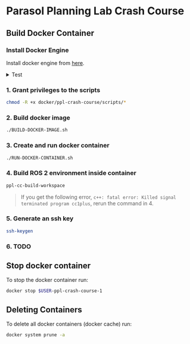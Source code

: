 # Parasol Planning Lab Crash Course

## Build Docker Container

### Install Docker Engine
Install docker engine from [here](https://docs.docker.com/engine/install/).
<details>
  ### <summary>Test</summary>
  test
</details>

### 1. Grant privileges to the scripts
``` sh
chmod -R +x docker/ppl-crash-course/scripts/*
```

### 2. Build docker image
``` sh
./BUILD-DOCKER-IMAGE.sh
```

### 3. Create and run docker container
``` sh
./RUN-DOCKER-CONTAINER.sh
```

### 4. Build ROS 2 environment inside container
``` sh
ppl-cc-build-workspace
```
> If you get the following error, `c++: fatal error: Killed signal terminated program cc1plus`, rerun the command in 4.

### 5. Generate an ssh key
``` sh
ssh-keygen
```

### 6. TODO

## Stop docker container
To stop the docker container run:
``` sh
docker stop $USER-ppl-crash-course-1
```

## Deleting Containers
To delete all docker containers (docker cache) run:
``` sh
docker system prune -a
```
